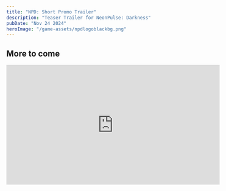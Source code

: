 ```yaml
---
title: "NPD: Short Promo Trailer"
description: "Teaser Trailer for NeonPulse: Darkness"
pubDate: "Nov 24 2024"
heroImage: "/game-assets/npdlogoblackbg.png"
---
```

## More to come
<iframe width="560" height="315" src="https://www.youtube.com/embed/f-uwHbMO6EM" title="NeonPulse Darkness Mini Promo Trailer" frameborder="0" allow="accelerometer; autoplay; clipboard-write; encrypted-media; gyroscope; picture-in-picture" allowfullscreen> </iframe> 

